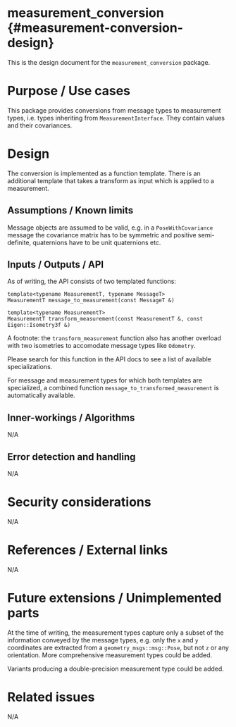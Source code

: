 measurement_conversion {#measurement-conversion-design}
===========

This is the design document for the `measurement_conversion` package.


# Purpose / Use cases
This package provides conversions from message types to measurement types, i.e. types inheriting from `MeasurementInterface`. They contain values and their covariances.


# Design
The conversion is implemented as a function template. There is an additional template that takes a transform as input which is applied to a measurement.


## Assumptions / Known limits
Message objects are assumed to be valid, e.g. in a `PoseWithCovariance` message the covariance matrix has to be symmetric and positive semi-definite, quaternions have to be unit quaternions etc.


## Inputs / Outputs / API
As of writing, the API consists of two templated functions:

```
template<typename MeasurementT, typename MessageT>
MeasurementT message_to_measurement(const MessageT &)

template<typename MeasurementT>
MeasurementT transform_measurement(const MeasurementT &, const Eigen::Isometry3f &)
```

A footnote: the `transform_measurement` function also has another overload with two isometries to accomodate message types like `Odometry`.

Please search for this function in the API docs to see a list of available specializations.

For message and measurement types for which both templates are specialized, a combined function `message_to_transformed_measurement` is automatically available.


## Inner-workings / Algorithms
<!-- If applicable -->
N/A


## Error detection and handling
<!-- Required -->
N/A


# Security considerations
<!-- Required -->
N/A


# References / External links
<!-- Optional -->
N/A


# Future extensions / Unimplemented parts
At the time of writing, the measurement types capture only a subset of the information conveyed by the message types, e.g. only the `x` and `y` coordinates are extracted from a `geometry_msgs::msg::Pose`, but not `z` or any orientation. More comprehensive measurement types could be added.

Variants producing a double-precision measurement type could be added.


# Related issues
<!-- Required -->
N/A

